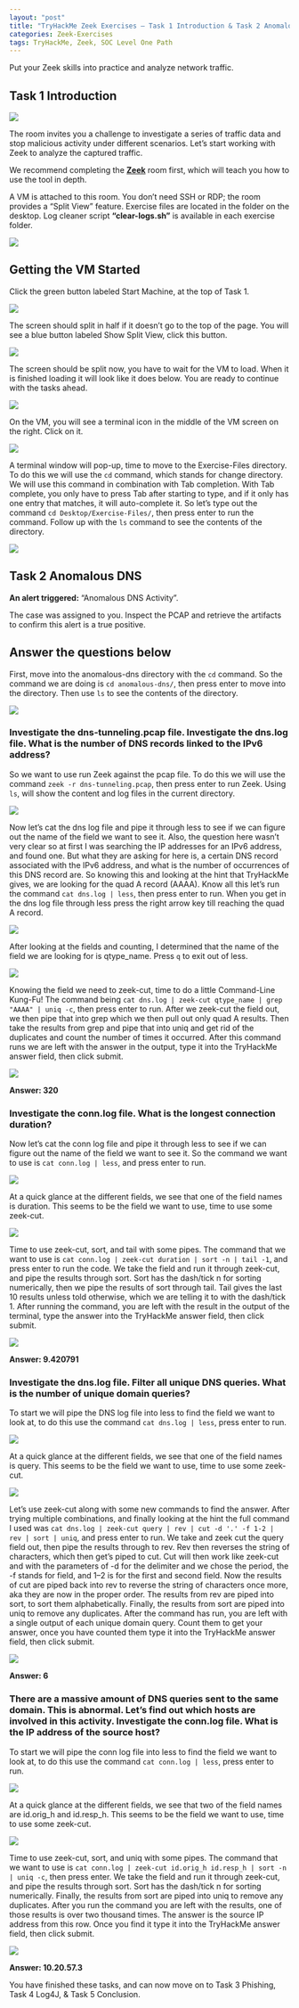 ```yaml
---
layout: "post"
title: "TryHackMe Zeek Exercises — Task 1 Introduction & Task 2 Anomalous DNS"
categories: Zeek-Exercises
tags: TryHackMe, Zeek, SOC Level One Path
---
```



Put your Zeek skills into practice and analyze network traffic.

## Task 1 Introduction

![](https://miro.medium.com/max/700/0*IXpeERiXS_utLnVu.png)

The room invites you a challenge to investigate a series of traffic data and stop malicious activity under different scenarios. Let’s start working with Zeek to analyze the captured traffic.

We recommend completing the  [**Zeek**](https://tryhackme.com/room/zeekbro)  room first, which will teach you how to use the tool in depth.

A VM is attached to this room. You don’t need SSH or RDP; the room provides a “Split View” feature. Exercise files are located in the folder on the desktop. Log cleaner script  **“clear-logs.sh”**  is available in each exercise folder.

![](https://miro.medium.com/max/613/0*IqMzHRMqJqN3vYn1.png)

## Getting the VM Started

Click the green button labeled Start Machine, at the top of Task 1.

![](https://miro.medium.com/max/700/1*MR8zOMfOAbI_wp0KS1WGnw.png)

The screen should split in half if it doesn’t go to the top of the page. You will see a blue button labeled Show Split View, click this button.

![](https://miro.medium.com/max/700/1*DrNsXyf808gtKEbP0nOy3g.png)

The screen should be split now, you have to wait for the VM to load. When it is finished loading it will look like it does below. You are ready to continue with the tasks ahead.

![](https://miro.medium.com/max/700/1*gTZHcAtc5xLjn7tT7RuhXg.png)

On the VM, you will see a terminal icon in the middle of the VM screen on the right. Click on it.

![](https://miro.medium.com/max/700/1*wwnycimx6mlGmTmPZkB_7Q.png)

A terminal window will pop-up, time to move to the Exercise-Files directory. To do this we will use the  `cd`  command, which stands for change directory. We will use this command in combination with Tab completion. With Tab complete, you only have to press Tab after starting to type, and if it only has one entry that matches, it will auto-complete it. So let’s type out the command  `cd Desktop/Exercise-Files/`, then press enter to run the command. Follow up with the  `ls`  command to see the contents of the directory.

![](https://miro.medium.com/max/700/1*9cSL5YvEVgPt3FDQVTdQYg.png)

## Task 2 Anomalous DNS

**An alert triggered:** “Anomalous DNS Activity”.

The case was assigned to you. Inspect the PCAP and retrieve the artifacts to confirm this alert is a true positive.

## Answer the questions below

First, move into the anomalous-dns directory with the  `cd`  command. So the command we are doing is  `cd anomalous-dns/`, then press enter to move into the directory. Then use  `ls`  to see the contents of the directory.

![](https://miro.medium.com/max/604/1*BUbmz3nmAypXV0qbdbE88A.png)

### Investigate the  **dns-tunneling.pcap**  file. Investigate the  **dns.log**  file. What is the number of DNS records linked to the IPv6 address?

So we want to use run Zeek against the pcap file. To do this we will use the command  `zeek -r dns-tunneling.pcap`, then press enter to run Zeek. Using  `ls`, will show the content and log files in the current directory.

![](https://miro.medium.com/max/700/1*AejSOiz9esFV33ckZL-ClQ.png)

Now let’s cat the dns log file and pipe it through less to see if we can figure out the name of the field we want to see it. Also, the question here wasn’t very clear so at first I was searching the IP addresses for an IPv6 address, and found one. But what they are asking for here is, a certain DNS record associated with the IPv6 address, and what is the number of occurrences of this DNS record are. So knowing this and looking at the hint that TryHackMe gives, we are looking for the quad A record (AAAA). Know all this let’s run the command  `cat dns.log | less`, then press enter to run. When you get in the dns log file through less press the right arrow key till reaching the quad A record.

![](https://miro.medium.com/max/700/1*YdfXwUBLbzAlt22zIA_cDA.png)

After looking at the fields and counting, I determined that the name of the field we are looking for is qtype_name. Press  `q`  to exit out of less.

![](https://miro.medium.com/max/700/1*2EcJIsivdjf6CEApzKmcsQ.png)

Knowing the field we need to zeek-cut, time to do a little Command-Line Kung-Fu! The command being  `cat dns.log | zeek-cut qtype_name | grep "AAAA" | uniq -c`, then press enter to run. After we zeek-cut the field out, we then pipe that into grep which we then pull out only quad A results. Then take the results from grep and pipe that into uniq and get rid of the duplicates and count the number of times it occurred. After this command runs we are left with the answer in the output, type it into the TryHackMe answer field, then click submit.

![](https://miro.medium.com/max/700/1*KOigWlkSigzKK6RgaScsGA.png)

**Answer: 320**

### Investigate the  **conn.log**  file. What is the longest connection duration?

Now let’s cat the conn log file and pipe it through less to see if we can figure out the name of the field we want to see it. So the command we want to use is  `cat conn.log | less`, and press enter to run.

![](https://miro.medium.com/max/648/1*kOA9DZ3N8zDHZAljS1UrIA.png)

At a quick glance at the different fields, we see that one of the field names is duration. This seems to be the field we want to use, time to use some zeek-cut.

![](https://miro.medium.com/max/663/1*iJ6jx_y4gB-Bf2ZVBbI0Ng.png)

Time to use zeek-cut, sort, and tail with some pipes. The command that we want to use is  `cat conn.log | zeek-cut duration | sort -n | tail -1`, and press enter to run the code. We take the field and run it through zeek-cut, and pipe the results through sort. Sort has the dash/tick n for sorting numerically, then we pipe the results of sort through tail. Tail gives the last 10 results unless told otherwise, which we are telling it to with the dash/tick 1. After running the command, you are left with the result in the output of the terminal, type the answer into the TryHackMe answer field, then click submit.

![](https://miro.medium.com/max/700/1*hxoeidXjrkD-i416auj9DQ.png)

**Answer: 9.420791**

### Investigate the  **dns.log**  file. Filter all unique DNS queries. What is the number of unique domain queries?

To start we will pipe the DNS log file into less to find the field we want to look at, to do this use the command  `cat dns.log | less`, press enter to run.

![](https://miro.medium.com/max/700/1*eFmc6SBBr28KbVWXWgNrzg.png)

At a quick glance at the different fields, we see that one of the field names is query. This seems to be the field we want to use, time to use some zeek-cut.

![](https://miro.medium.com/max/700/1*-LKc5-KGYSS_WD8STMWTCw.png)

Let’s use zeek-cut along with some new commands to find the answer. After trying multiple combinations, and finally looking at the hint the full command I used was  `cat dns.log | zeek-cut query | rev | cut -d '.' -f 1-2 | rev | sort | uniq`, and press enter to run. We take and zeek cut the query field out, then pipe the results through to rev. Rev then reverses the string of characters, which then get’s piped to cut. Cut will then work like zeek-cut and with the parameters of -d for the delimiter and we chose the period, the -f stands for field, and 1–2 is for the first and second field. Now the results of cut are piped back into rev to reverse the string of characters once more, aka they are now in the proper order. The results from rev are piped into sort, to sort them alphabetically. Finally, the results from sort are piped into uniq to remove any duplicates. After the command has run, you are left with a single output of each unique domain query. Count them to get your answer, once you have counted them type it into the TryHackMe answer field, then click submit.

![](https://miro.medium.com/max/700/1*62bJQXPBlyK9MxXv3mImaw.png)

**Answer: 6**

### There are a massive amount of DNS queries sent to the same domain. This is abnormal. Let’s find out which hosts are involved in this activity. Investigate the  **conn.log**  file. What is the IP address of the source host?

To start we will pipe the conn log file into less to find the field we want to look at, to do this use the command  `cat conn.log | less`, press enter to run.

![](https://miro.medium.com/max/700/1*7qkzZtYIrRBg_QNX6YjMMA.png)

At a quick glance at the different fields, we see that two of the field names are id.orig_h and id.resp_h. This seems to be the field we want to use, time to use some zeek-cut.

![](https://miro.medium.com/max/700/1*44JIVqucqNwJON7ldtmubQ.png)

Time to use zeek-cut, sort, and uniq with some pipes. The command that we want to use is  `cat conn.log | zeek-cut id.orig_h id.resp_h | sort -n | uniq -c`, then press enter. We take the field and run it through zeek-cut, and pipe the results through sort. Sort has the dash/tick n for sorting numerically. Finally, the results from sort are piped into uniq to remove any duplicates. After you run the command you are left with the results, one of those results is over two thousand times. The answer is the source IP address from this row. Once you find it type it into the TryHackMe answer field, then click submit.

![](https://miro.medium.com/max/700/1*aMV893-NZJ0RIEYkTJ-mUQ.png)

**Answer: 10.20.57.3**

You have finished these tasks, and can now move on to Task 3 Phishing, Task 4 Log4J, & Task 5 Conclusion.